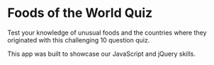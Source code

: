 # Foods of the World Quiz

Test your knowledge of unusual foods and the countries where they originated with this challenging 10 question quiz.

This app was built to showcase our JavaScript and jQuery skills.
